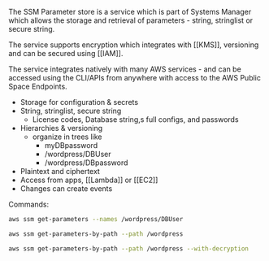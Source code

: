The SSM Parameter store is a service which is part of Systems Manager which allows the storage and retrieval of parameters - string, stringlist or secure string.

The service supports encryption which integrates with [[KMS]], versioning and can be secured using [[IAM]].

The service integrates natively with many AWS services - and can be accessed using the CLI/APIs from anywhere with access to the AWS Public Space Endpoints.

- Storage for configuration & secrets
- String, stringlist, secure string
	- License codes, Database string,s full configs, and passwords
- Hierarchies & versioning
	- organize in trees like
		- myDBpassword
		- /wordpress/DBUser
		- /wordpress/DBpassword
- Plaintext and ciphertext
- Access from apps, [[Lambda]] or [[EC2]]
- Changes can create events

Commands:
```bash
aws ssm get-parameters --names /wordpress/DBUser

aws ssm get-parameters-by-path --path /wordpress

aws ssm get-parameters-by-path --path /wordpress --with-decryption
```



